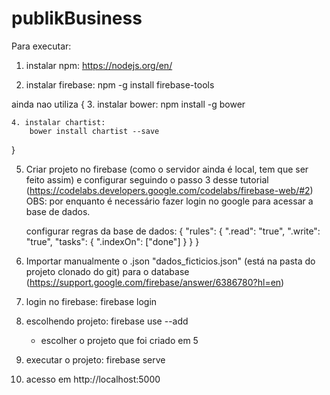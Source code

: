 # publikBusiness

Para executar:
1. instalar npm: 
	https://nodejs.org/en/

2. instalar firebase:
	npm -g install firebase-tools

ainda nao utiliza {
	3. instalar bower:
		npm install -g bower
		
	4. instalar chartist:
		bower install chartist --save
}

5. Criar projeto no firebase (como o servidor ainda é local, tem que ser feito assim) e
   configurar seguindo o passo 3 desse tutorial (https://codelabs.developers.google.com/codelabs/firebase-web/#2)
   OBS: por enquanto é necessário fazer login no google para acessar a base de dados.
   
   configurar regras da base de dados:
{
	"rules": {
		".read": "true",
		".write": "true",
		"tasks": {
		".indexOn": ["done"]
		}
	}
}
   

6. Importar manualmente o .json "dados_ficticios.json" (está na pasta do projeto clonado do git) para o database
   (https://support.google.com/firebase/answer/6386780?hl=en)

7. login no firebase:
	firebase login
	
6. escolhendo projeto:
	firebase use --add
	- escolher o projeto que foi criado em 5
	
7. executar o projeto:
	firebase serve
	
8. acesso em http://localhost:5000
	


